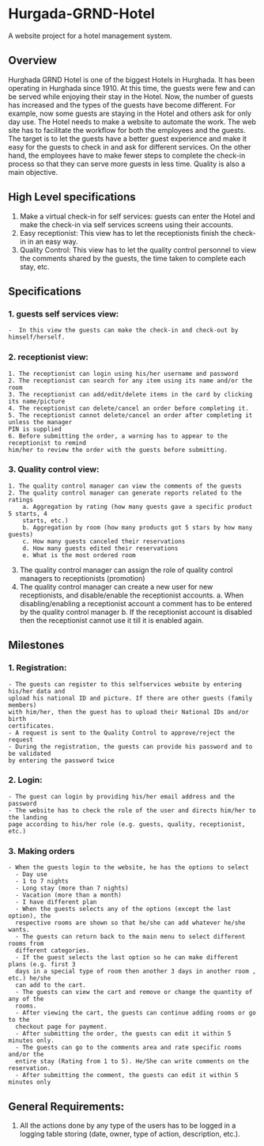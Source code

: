 # Hurgada-GRND-Hotel
A website project for a hotel management system.

## Overview
Hurghada GRND Hotel is one of the biggest Hotels in Hurghada. It has been operating in
Hurghada since 1910. At this time, the guests were few and can be served while enjoying their
stay in the Hotel. Now, the number of guests has increased and the types of the guests have
become different. For example, now some guests are staying in the Hotel and others ask for
only day use. The Hotel needs to make a website to automate the work. The web site has to
facilitate the workflow for both the employees and the guests. The target is to let the guests
have a better guest experience and make it easy for the guests to check in and ask for different
services. On the other hand, the employees have to make fewer steps to complete the check-in
process so that they can serve more guests in less time. Quality is also a main objective.

## High Level specifications
1. Make a virtual check-in for self services: guests can enter the Hotel and make the
check-in via self services screens using their accounts.
2. Easy receptionist: This view has to let the receptionists finish the check-in in an easy
way.
3. Quality Control: This view has to let the quality control personnel to view the comments
shared by the guests, the time taken to complete each stay, etc.

## Specifications
### 1. guests self services view:
    -  In this view the guests can make the check-in and check-out by himself/herself.
### 2. receptionist view:
    1. The receptionist can login using his/her username and password
    2. The receptionist can search for any item using its name and/or the room
    3. The receptionist can add/edit/delete items in the card by clicking its name/picture
    4. The receptionist can delete/cancel an order before completing it.
    5. The receptionist cannot delete/cancel an order after completing it unless the manager
    PIN is supplied
    6. Before submitting the order, a warning has to appear to the receptionist to remind
    him/her to review the order with the guests before submitting.

### 3. Quality control view:
    1. The quality control manager can view the comments of the guests
    2. The quality control manager can generate reports related to the ratings
        a. Aggregation by rating (how many guests gave a specific product 5 starts, 4
        starts, etc.)
        b. Aggregation by room (how many products got 5 stars by how many guests)
        c. How many guests canceled their reservations
        d. How many guests edited their reservations
        e. What is the most ordered room
        
3. The quality control manager can assign the role of quality control managers to
receptionists (promotion)
4. The quality control manager can create a new user for new receptionists, and
disable/enable the receptionist accounts.
a. When disabling/enabling a receptionist account a comment has to be entered by
the quality control manager
b. If the receptionist account is disabled then the receptionist cannot use it till it is
enabled again.

## Milestones
### 1. Registration:
    - The guests can register to this selfservices website by entering his/her data and
    upload his national ID and picture. If there are other guests (family members)
    with him/her, then the guest has to upload their National IDs and/or birth
    certificates.
    - A request is sent to the Quality Control to approve/reject the request
    - During the registration, the guests can provide his password and to be validated
    by entering the password twice

### 2. Login:
    - The guest can login by providing his/her email address and the password
    - The website has to check the role of the user and directs him/her to the landing
    page according to his/her role (e.g. guests, quality, receptionist, etc.)

### 3. Making orders
    - When the guests login to the website, he has the options to select
      - Day use
      - 1 to 7 nights
      - Long stay (more than 7 nights)
      - Vacation (more than a month)
      - I have different plan
      - When the guests selects any of the options (except the last option), the
      respective rooms are shown so that he/she can add whatever he/she wants.
      - The guests can return back to the main menu to select different rooms from
      different categories.
      - If the guest selects the last option so he can make different plans (e.g. first 3
      days in a special type of room then another 3 days in another room , etc.) he/she
      can add to the cart.
      - The guests can view the cart and remove or change the quantity of any of the
      rooms.
      - After viewing the cart, the guests can continue adding rooms or go to the
      checkout page for payment.
      - After submitting the order, the guests can edit it within 5 minutes only.
      - The guests can go to the comments area and rate specific rooms and/or the
      entire stay (Rating from 1 to 5). He/She can write comments on the reservation.
      - After submitting the comment, the guests can edit it within 5 minutes only
  
## General Requirements:
1. All the actions done by any type of the users has to be logged in a logging table storing
(date, owner, type of action, description, etc.).

